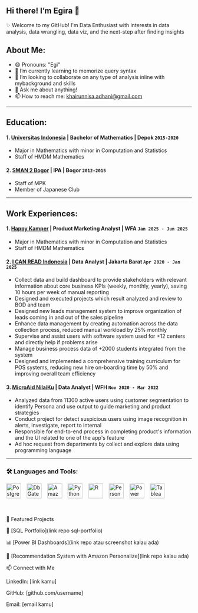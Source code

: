 ## Hi there! I’m Egira 👋

✨ Welcome to my GitHub!
I'm  Data Enthusiast with interests in data analysis, data wrangling, data viz, and the next-step after finding insights

## About Me:
- 😄 Pronouns: "Egi"
- 🌱 I’m currently learning to memorize query syntax
- 👯 I’m looking to collaborate on any type of analysis inline with mybackground and skills
- 💬 Ask me about anything!
- 📫 How to reach me: khairunnisa.adhani@gmail.com

---
## Education:
#### 1. [Universitas Indonesia](https://www.ui.ac.id/) | Bachelor of Mathematics | Depok `2015-2020`
- Major in Mathematics with minor in Computation and Statistics
- Staff of HMDM Mathematics
#### 2. [SMAN 2 Bogor](https://sman2kotabogor.sch.id/) | IPA | Bogor `2012-2015`
- Staff of MPK
- Member of Japanese Club

---
## Work Experiences:

#### 1. [Happy Kamper](https://happykamper.io/id) | Product Marketing Analyst | WFA `Jan 2025 - Jun 2025`
- Major in Mathematics with minor in Computation and Statistics
- Staff of HMDM Mathematics
#### 2. [I CAN READ Indonesia](https://icanread.co.id/) | Data Analyst | Jakarta Barat `Apr 2020 - Jan 2025`
- Collect data and build dashboard to provide stakeholders with relevant information about core business KPIs (weekly, monthly, yearly), saving 10 hours per week of manual reporting
- Designed and executed projects which result analyzed and review to BOD and team
- Designed new leads management system to improve organization of leads coming in and out of the sales pipeline
- Enhance data management by creating automation across the data collection process, reduced manual workload by 25% monthly
- Supervise and assist users with software system used for +12 centers and directly help if problems arise
- Manage business process data of +2000 students integrated from the system
- Designed and implemented a comprehensive training curriculum for POS systems, reducing new hire on-boarding time by 50% and improving overall team efficiency
#### 3. [MicroAid NilaiKu](https://blog.microaid.io/) | Data Analyst | WFH `Nov 2020 - Mar 2022`
- Analyzed data from 11300 active users using customer segmentation to identify Persona and use output to guide marketing and product strategies
- Conduct project for detect suspicious users using image recognition in alerts, investigate, report to internal
- Responsible for end-to-end process in completing product's information and the UI related to one of the app's feature
- Ad hoc request from departments by collect and explore data using programming language

---
### 🛠️ Languages and Tools:

[<img alt="PostgreSQL" width="40" src="https://www.vectorlogo.zone/logos/postgresql/postgresql-icon.svg" />](https://www.postgresql.org/) &nbsp;&nbsp;
[<img alt="DbGate" width="40" src="https://raw.githubusercontent.com/dbgate/dbgate/master/app/icon.png" />](https://dbgate.org/) &nbsp;&nbsp;
[<img alt="Amazon Athena" width="40" src="https://encrypted-tbn0.gstatic.com/images?q=tbn:ANd9GcQywFSroEQGuWnN0obEHUezRA065rovgf8zQA&s" />](https://aws.amazon.com/athena/) &nbsp;&nbsp;
[<img alt="Python" width="40" src="https://www.vectorlogo.zone/logos/python/python-icon.svg" />](https://www.python.org/) &nbsp;&nbsp;
[<img alt="R" width="40" src="https://encrypted-tbn0.gstatic.com/images?q=tbn:ANd9GcRotTqLP6lHg9mTKfTTmCTOxZIRoLMsu0B5bw&s" />](https://www.r-project.org/) &nbsp;&nbsp;
[<img alt="Personalize" width="40" src="https://cloud-icons.onemodel.app/aws/Architecture-Service-Icons_01312023/Arch_Machine-Learning/64/Arch_Amazon-Personalize_64@5x.png" />](https://aws.amazon.com/personalize/) &nbsp;&nbsp;
[<img alt="Power BI" width="40" src="https://www.vectorlogo.zone/logos/microsoft_powerbi/microsoft_powerbi-icon.svg" />](https://powerbi.microsoft.com/) &nbsp;&nbsp;
[<img alt="Tableau" width="40" src="https://cdn.worldvectorlogo.com/logos/tableau-logo.svg" />](https://www.tableau.com/) &nbsp;&nbsp;










<br />

📂 Featured Projects

📘 [SQL Portfolio](link repo sql-portfolio)

📊 [Power BI Dashboards](link repo atau screenshot kalau ada)

🤖 [Recommendation System with Amazon Personalize](link repo kalau ada)

📫 Connect with Me

LinkedIn: [link kamu]

GitHub: [github.com/username]

Email: [email kamu]
